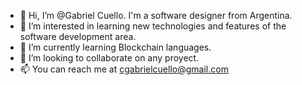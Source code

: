 - 👋 Hi, I’m @Gabriel Cuello. I'm a software designer from Argentina.
- 👀 I’m interested in learning new technologies and features of the software development area.
- 🌱 I’m currently learning Blockchain languages.
- 💞️ I’m looking to collaborate on any proyect.
- 📫 You can reach me at cgabrielcuello@gmail.com

<!---
Palixer/Palixer is a ✨ special ✨ repository because its `README.md` (this file) appears on your GitHub profile.
You can click the Preview link to take a look at your changes.
--->
